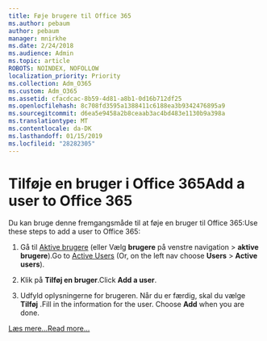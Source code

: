 ```yaml
---
title: Føje brugere til Office 365
ms.author: pebaum
author: pebaum
manager: mnirkhe
ms.date: 2/24/2018
ms.audience: Admin
ms.topic: article
ROBOTS: NOINDEX, NOFOLLOW
localization_priority: Priority
ms.collection: Adm_O365
ms.custom: Adm_O365
ms.assetid: cfacdcac-8b59-4d81-a8b1-0d16b712df25
ms.openlocfilehash: 8c708fd3595a1388411c6188ea3b9342476895a9
ms.sourcegitcommit: d6ea5e9458a2b8ceaab3ac4bd483e1130b9a398a
ms.translationtype: MT
ms.contentlocale: da-DK
ms.lasthandoff: 01/15/2019
ms.locfileid: "28282305"
---
```

# <a name="add-a-user-to-office-365"></a><span data-ttu-id="29eb4-102">Tilføje en bruger i Office 365</span><span class="sxs-lookup"><span data-stu-id="29eb4-102">Add a user to Office 365</span></span>

<span data-ttu-id="29eb4-103">Du kan bruge denne fremgangsmåde til at føje en bruger til Office 365:</span><span class="sxs-lookup"><span data-stu-id="29eb4-103">Use these steps to add a user to Office 365:</span></span>
  
1. <span data-ttu-id="29eb4-104">Gå til [Aktive brugere](https://support.office.com/article/https://portal.office.com/adminportal/home.aspx#/users) (eller Vælg **brugere** på venstre navigation \> **aktive brugere**).</span><span class="sxs-lookup"><span data-stu-id="29eb4-104">Go to [Active Users](https://support.office.com/article/https://portal.office.com/adminportal/home.aspx#/users) (Or, on the left nav choose **Users** \> **Active users**).</span></span>
    
2. <span data-ttu-id="29eb4-105">Klik på **Tilføj en bruger**.</span><span class="sxs-lookup"><span data-stu-id="29eb4-105">Click **Add a user**.</span></span>
    
3. <span data-ttu-id="29eb4-p101">Udfyld oplysningerne for brugeren. Når du er færdig, skal du vælge **Tilføj** .</span><span class="sxs-lookup"><span data-stu-id="29eb4-p101">Fill in the information for the user. Choose **Add** when you are done.</span></span> 
    
[<span data-ttu-id="29eb4-108">Læs mere...</span><span class="sxs-lookup"><span data-stu-id="29eb4-108">Read more...</span></span>](https://support.office.com/article/1970f7d6-03b5-442f-b385-5880b9c256ec)
  

